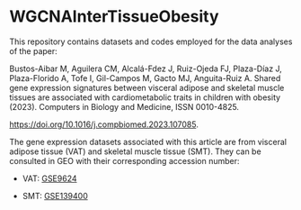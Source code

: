# WGCNAInterTissueObesity

This repository contains datasets and codes employed for the data analyses of the paper:

Bustos-Aibar M, Aguilera CM, Alcalá-Fdez J, Ruiz-Ojeda FJ, Plaza-Díaz J, Plaza-Florido A, Tofe I, Gil-Campos M, Gacto MJ, Anguita-Ruiz A. Shared gene expression signatures between visceral adipose and skeletal muscle tissues are associated with cardiometabolic traits in children with obesity (2023). Computers in Biology and Medicine, ISSN 0010-4825. 

https://doi.org/10.1016/j.compbiomed.2023.107085.

The gene expression datasets associated with this article are from visceral adipose tissue (VAT) and skeletal muscle tissue (SMT). They can be consulted in GEO with their corresponding accession number:

- VAT: [GSE9624](https://www.ncbi.nlm.nih.gov/geo/query/acc.cgi?acc=GSE9624)

- SMT: [GSE139400](https://www.ncbi.nlm.nih.gov/geo/query/acc.cgi?acc=GSE139400)

